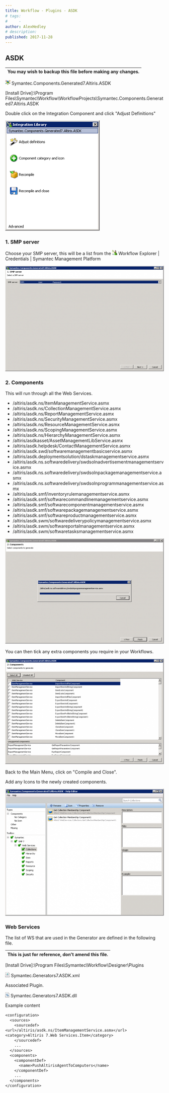 ```yaml
---
title: Workflow - Plugins - ASDK
# tags:
#     - 
author: AlexHedley
# description: 
published: 2017-11-28
---
```


## ASDK

| You may wish to backup this file before making any changes. |
| --- |

![Int](images\Int.png) Symantec.Components.Generated7.Altiris.ASDK
  
[Install Drive]:\Program Files\Symantec\Workflow\WorkflowProjects\Symantec.Components.Generated7.Altiris.ASDK

Double click on the Integration Component and click "Adjust Definitions"
  
![ASDK 1](images\ASDK_1.png)
  
### 1. SMP server
  
Choose your SMP server, this will be a list from the ![Workflow](images\Workflow.png) Workflow Explorer | Credentials | Symantec Management Platform
  
![ASDK 2](images\ASDK_2.png)
  
### 2. Components
  
This will run through all the Web Services.
  
- /altiris/asdk.ns/ItemManagementService.asmx
- /altiris/asdk.ns/CollectionManagementService.asmx
- /altiris/asdk.ns/ReportManagementService.asmx
- /altiris/asdk.ns/SecurityManagementService.asmx
- /altiris/asdk.ns/ResourceManagementService.asmx
- /altiris/asdk.ns/ScopingManagementService.asmx
- /altiris/asdk.ns/HierarchyManagementService.asmx
- /altiris/asdkasset/AssetManagementLibService.asmx
- /altiris/asdk.helpdesk/ContactManagementService.asmx
- /altiris/asdk.swd/softwaremanagementbasicservice.asmx
- /altiris/asdk.deploymentsolution/dstaskmanagementservice.asmx
- /altiris/asdk.ns.softwaredelivery/swdsolnadvertisementmanagementservice.asmx
- /altiris/asdk.ns.softwaredelivery/swdsolnpackagemanagementservice.asmx
- /altiris/asdk.ns.softwaredelivery/swdsolnprogrammanagementservice.asmx
- /altiris/asdk.smf/inventoryrulemanagementservice.asmx
- /altiris/asdk.smf/softwarecommandlinemanagementservice.asmx
- /altiris/asdk.smf/softwarecomponentmanagementservice.asmx
- /altiris/asdk.smf/softwarepackagemanagementservice.asmx
- /altiris/asdk.smf/softwareproductmanagementservice.asmx
- /altiris/asdk.swm/softwaredeliverypolicymanagementservice.asmx
- /altiris/asdk.swm/softwareportalmanagementservice.asmx
- /altiris/asdk.swm/softwaretasksmanagementservice.asmx

![ASDK 3](images\ASDK_3.png)
  
You can then tick any extra components you require in your Workflows.
  
![ASDK 4](images\ASDK_4.png)
  
Back to the Main Menu, click on "Compile and Close".
  
Add any Icons to the newly created components.
  
![ASDK 5](images\ASDK_5.png)

### Web Services
  
The list of WS that are used in the Generator are defined in the following file.

| This is just for reference, don't amend this file. |
| --- |

[Install Drive]:\Program Files\Symantec\Workflow\Designer\Plugins
  
![XML](images\XML.png) Symantec.Generators7.ASDK.xml

Associated Plugin.
  
![SLL](images\dll.png) Symantec.Generators7.ASDK.dll

Example content

    <configuration>
      <sources>
        <sourcedef>    <url>/altiris/asdk.ns/ItemManagementService.asmx</url>    <category>Altiris 7.Web Services.Item</category>
        </sourcedef>
        ...
      </sources>
      <components>
        <componentDef>
          <name>PushAltirisAgentToComputers</name>
        </componentDef>
        ...
      </components>
    </configuration>
